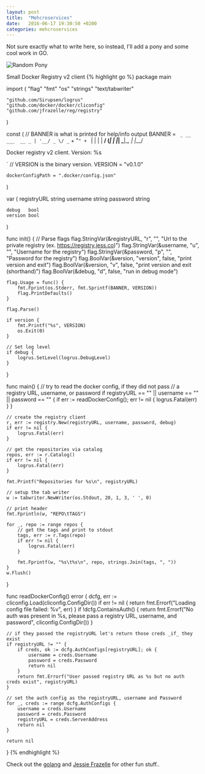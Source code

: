 ```yaml
---
layout: post
title:  "Mehcroservices"
date:   2016-06-17 19:30:50 +0200
categories: mehcroservices
---
```


Not sure exactly what to write here, so instead, I'll add a pony and some cool work in GO.

![Random Pony](https://bukkit.service.drive-now.com/public/sayhello.png)
    
Small Docker Registry v2 client
{% highlight go %}
package main

import (
	"flag"
	"fmt"
	"os"
	"strings"
	"text/tabwriter"

	"github.com/Sirupsen/logrus"
	"github.com/docker/docker/cliconfig"
	"github.com/jfrazelle/reg/registry"
)

const (
	// BANNER is what is printed for help/info output
	BANNER = ` _ __ ___  __ _
| '__/ _ \/ _` + "`" + ` |
| | |  __/ (_| |
|_|  \___|\__, |
          |___/

 Docker registry v2 client.
 Version: %s

`
	// VERSION is the binary version.
	VERSION = "v0.1.0"

	dockerConfigPath = ".docker/config.json"
)

var (
	registryURL string
	username    string
	password    string

	debug   bool
	version bool
)

func init() {
	// Parse flags
	flag.StringVar(&registryURL, "r", "", "Url to the private registry (ex. https://registry.jess.co)")
	flag.StringVar(&username, "u", "", "Username for the registry")
	flag.StringVar(&password, "p", "", "Password for the registry")
	flag.BoolVar(&version, "version", false, "print version and exit")
	flag.BoolVar(&version, "v", false, "print version and exit (shorthand)")
	flag.BoolVar(&debug, "d", false, "run in debug mode")

	flag.Usage = func() {
		fmt.Fprint(os.Stderr, fmt.Sprintf(BANNER, VERSION))
		flag.PrintDefaults()
	}

	flag.Parse()

	if version {
		fmt.Printf("%s", VERSION)
		os.Exit(0)
	}

	// Set log level
	if debug {
		logrus.SetLevel(logrus.DebugLevel)
	}
}

func main() {
	// try to read the docker config, if they did not pass
	// a registry URL, username, or password
	if registryURL == "" || username == "" || password == "" {
		if err := readDockerConfig(); err != nil {
			logrus.Fatal(err)
		}
	}

	// create the registry client
	r, err := registry.New(registryURL, username, password, debug)
	if err != nil {
		logrus.Fatal(err)
	}

	// get the repositories via catalog
	repos, err := r.Catalog()
	if err != nil {
		logrus.Fatal(err)
	}

	fmt.Printf("Repositories for %s\n", registryURL)

	// setup the tab writer
	w := tabwriter.NewWriter(os.Stdout, 20, 1, 3, ' ', 0)

	// print header
	fmt.Fprintln(w, "REPO\tTAGS")

	for _, repo := range repos {
		// get the tags and print to stdout
		tags, err := r.Tags(repo)
		if err != nil {
			logrus.Fatal(err)
		}

		fmt.Fprintf(w, "%s\t%s\n", repo, strings.Join(tags, ", "))
	}
	w.Flush()
}

func readDockerConfig() error {
	dcfg, err := cliconfig.Load(cliconfig.ConfigDir())
	if err != nil {
		return fmt.Errorf("Loading config file failed: %v", err)
	}
	if !dcfg.ContainsAuth() {
		return fmt.Errorf("No auth was present in %s, please pass a registry URL, username, and password", cliconfig.ConfigDir())
	}

	// if they passed the registryURL let's return those creds _if_ they exist
	if registryURL != "" {
		if creds, ok := dcfg.AuthConfigs[registryURL]; ok {
			username = creds.Username
			password = creds.Password
			return nil
		}
		return fmt.Errorf("User passed registry URL as %s but no auth creds exist", registryURL)
	}

	// set the auth config as the registryURL, username and Password
	for _, creds := range dcfg.AuthConfigs {
		username = creds.Username
		password = creds.Password
		registryURL = creds.ServerAddress
		return nil
	}

	return nil
}
{% endhighlight %}

Check out the [golang][go-lang] and [Jessie Frazelle][jfrazelle] for other fun stuff..

[go-lang]: https://tour.golang.org/welcome/1
[jfrazelle]: https://github.com/jfrazelle
